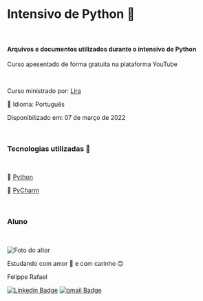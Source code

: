 # Intensivo de Python 🐍
<br>

#### Arquivos e documentos utilizados durante o intensivo de Python

Curso apesentado de forma gratuita na plataforma YouTube

<br>

Curso ministrado por: [Lira](https://www.linkedin.com/in/jo%C3%A3o-paulo-rodrigues-de-lira-50664758)

💬 Idioma: Português

Disponibilizado em: 07 de março de 2022

<br>



### Tecnologias utilizadas 🔧
<br>

🐍 [Python](https://www.python.org/downloads/)

💽 [PyCharm](https://www.jetbrains.com/pycharm/download/)

<br>


### Aluno
<br>

![Foto do altor](https://user-images.githubusercontent.com/98472557/151680533-d07e7b10-5c68-4db6-8e59-c4641d6936a5.jpg)

Estudando com amor 💝 e com carinho 😊 

Felippe Rafael

[![Linkedin Badge](https://img.shields.io/badge/-Felippe-blue?style=flat-square&logo=Linkedin&logoColor=white&link=https://www.linkedin.com/in/felippe-rafael/)]( https://www.linkedin.com/in/felippe-rafael/)
[![gmail Badge](https://img.shields.io/badge/-frafaelrls@gmail.com-c14438?style=flat-square&logo=Gmail&logoColor=white&link=mailto:frafaelrls@gmail.com)](mailto:frafealrls@gmail.com)